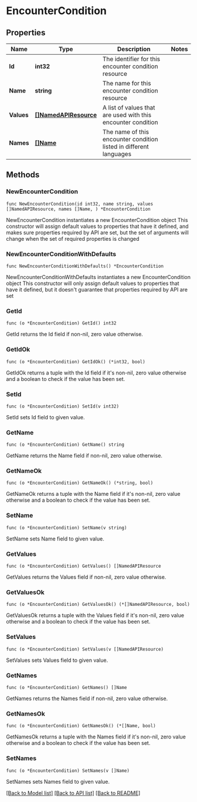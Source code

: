 # EncounterCondition

## Properties

Name | Type | Description | Notes
------------ | ------------- | ------------- | -------------
**Id** | **int32** | The identifier for this encounter condition resource | 
**Name** | **string** | The name for this encounter condition resource | 
**Values** | [**[]NamedAPIResource**](NamedAPIResource.md) | A list of values that are used with this encounter condition | 
**Names** | [**[]Name**](Name.md) | The name of this encounter condition listed in different languages | 

## Methods

### NewEncounterCondition

`func NewEncounterCondition(id int32, name string, values []NamedAPIResource, names []Name, ) *EncounterCondition`

NewEncounterCondition instantiates a new EncounterCondition object
This constructor will assign default values to properties that have it defined,
and makes sure properties required by API are set, but the set of arguments
will change when the set of required properties is changed

### NewEncounterConditionWithDefaults

`func NewEncounterConditionWithDefaults() *EncounterCondition`

NewEncounterConditionWithDefaults instantiates a new EncounterCondition object
This constructor will only assign default values to properties that have it defined,
but it doesn't guarantee that properties required by API are set

### GetId

`func (o *EncounterCondition) GetId() int32`

GetId returns the Id field if non-nil, zero value otherwise.

### GetIdOk

`func (o *EncounterCondition) GetIdOk() (*int32, bool)`

GetIdOk returns a tuple with the Id field if it's non-nil, zero value otherwise
and a boolean to check if the value has been set.

### SetId

`func (o *EncounterCondition) SetId(v int32)`

SetId sets Id field to given value.


### GetName

`func (o *EncounterCondition) GetName() string`

GetName returns the Name field if non-nil, zero value otherwise.

### GetNameOk

`func (o *EncounterCondition) GetNameOk() (*string, bool)`

GetNameOk returns a tuple with the Name field if it's non-nil, zero value otherwise
and a boolean to check if the value has been set.

### SetName

`func (o *EncounterCondition) SetName(v string)`

SetName sets Name field to given value.


### GetValues

`func (o *EncounterCondition) GetValues() []NamedAPIResource`

GetValues returns the Values field if non-nil, zero value otherwise.

### GetValuesOk

`func (o *EncounterCondition) GetValuesOk() (*[]NamedAPIResource, bool)`

GetValuesOk returns a tuple with the Values field if it's non-nil, zero value otherwise
and a boolean to check if the value has been set.

### SetValues

`func (o *EncounterCondition) SetValues(v []NamedAPIResource)`

SetValues sets Values field to given value.


### GetNames

`func (o *EncounterCondition) GetNames() []Name`

GetNames returns the Names field if non-nil, zero value otherwise.

### GetNamesOk

`func (o *EncounterCondition) GetNamesOk() (*[]Name, bool)`

GetNamesOk returns a tuple with the Names field if it's non-nil, zero value otherwise
and a boolean to check if the value has been set.

### SetNames

`func (o *EncounterCondition) SetNames(v []Name)`

SetNames sets Names field to given value.



[[Back to Model list]](../README.md#documentation-for-models) [[Back to API list]](../README.md#documentation-for-api-endpoints) [[Back to README]](../README.md)


